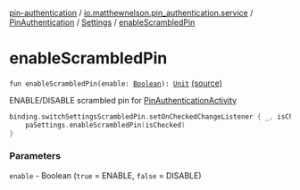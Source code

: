 [pin-authentication](../../../index.md) / [io.matthewnelson.pin_authentication.service](../../index.md) / [PinAuthentication](../index.md) / [Settings](index.md) / [enableScrambledPin](./enable-scrambled-pin.md)

# enableScrambledPin

`fun enableScrambledPin(enable: `[`Boolean`](https://kotlinlang.org/api/latest/jvm/stdlib/kotlin/-boolean/index.html)`): `[`Unit`](https://kotlinlang.org/api/latest/jvm/stdlib/kotlin/-unit/index.html) [(source)](https://github.com/05nelsonm/pin-authentication/blob/master/pin-authentication/src/main/java/io/matthewnelson/pin_authentication/service/PinAuthentication.kt#L949)

ENABLE/DISABLE scrambled pin for [PinAuthenticationActivity](#)

``` kotlin
binding.switchSettingsScrambledPin.setOnCheckedChangeListener { _, isChecked ->
    paSettings.enableScrambledPin(isChecked)
}
```

### Parameters

`enable` - Boolean (`true` = ENABLE, `false` = DISABLE)